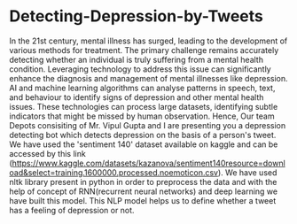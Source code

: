 # Detecting-Depression-by-Tweets

In the 21st century, mental illness has surged, leading to the development of various methods for treatment. The primary challenge remains accurately detecting whether an individual is truly suffering from a mental health condition. Leveraging technology to address this issue can significantly enhance the diagnosis and management of mental illnesses like depression. AI and machine learning algorithms can analyse patterns in speech, text, and behaviour to identify signs of depression and other mental health issues. These technologies can process large datasets, identifying subtle indicators that might be missed by human observation.
Hence, Our team Depots consisiting of Mr. Vipul Gupta and I are presenting you a depression detecting bot which detects depression on the basis of a person's tweet. We have used the 'sentiment 140' dataset available on kaggle and can be accessed by this link (https://www.kaggle.com/datasets/kazanova/sentiment140resource=download&select=training.1600000.processed.noemoticon.csv). 
We have used nltk library present in python in order to preprocess the data and with the help of concept of RNN(recurrent neural networks) and deep learning we have built this model. This NLP model helps us to define whether a tweet has a feeling of depression or not.
